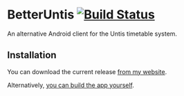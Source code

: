 # BetterUntis [![Build Status](https://travis-ci.org/SapuSeven/BetterUntis.svg?branch=master)](https://travis-ci.org/SapuSeven/BetterUntis)
An alternative Android client for the Untis timetable system.

## Installation
You can download the current release [from my website](https://sapuseven.com/apps/BetterUntis).

Alternatively, [you can build the app yourself](wiki/Building%20instructions).
